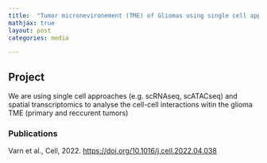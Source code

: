 ```yaml
---
title:  "Tumor micronevironement (TME) of Gliomas using single cell approaches"
mathjax: true
layout: post
categories: media

---
```


## Project 

We are using single cell approaches (e.g. scRNAseq, scATACseq) and spatial transcriptomics to analyse the cell-cell interactions witin the glioma TME (primary and reccurent tumors)


### Publications
Varn et al., Cell, 2022.
https://doi.org/10.1016/j.cell.2022.04.038


